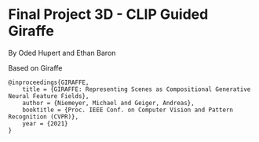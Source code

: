# Final Project 3D - CLIP Guided Giraffe
By Oded Hupert and Ethan Baron

Based on Giraffe

    @inproceedings{GIRAFFE,
        title = {GIRAFFE: Representing Scenes as Compositional Generative Neural Feature Fields},
        author = {Niemeyer, Michael and Geiger, Andreas},
        booktitle = {Proc. IEEE Conf. on Computer Vision and Pattern Recognition (CVPR)},
        year = {2021}
    }
